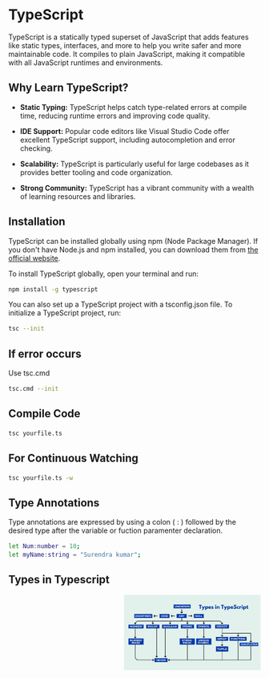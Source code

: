 
# TypeScript 

TypeScript is a statically typed superset of JavaScript that adds features like static types, interfaces, and more to help you write safer and more maintainable code. It compiles to plain JavaScript, making it compatible with all JavaScript runtimes and environments.


## Why Learn TypeScript?

- **Static Typing:** TypeScript helps catch type-related errors at compile time, reducing runtime errors and improving code quality.

- **IDE Support:** Popular code editors like Visual Studio Code offer excellent TypeScript support, including autocompletion and error checking.

- **Scalability:** TypeScript is particularly useful for large codebases as it provides better tooling and code organization.

- **Strong Community:** TypeScript has a vibrant community with a wealth of learning resources and libraries.

## Installation

TypeScript can be installed globally using npm (Node Package Manager). If you don't have Node.js and npm installed, you can download them from [the official website](https://nodejs.org/).

To install TypeScript globally, open your terminal and run:

```bash
npm install -g typescript
```
You can also set up a TypeScript project with a tsconfig.json file. To initialize a TypeScript project, run:

```bash
tsc --init
```
## If error occurs
Use tsc.cmd 
```bash
tsc.cmd --init
```
## Compile Code

```bash
tsc yourfile.ts
```

## For Continuous Watching

```bash
tsc yourfile.ts -w
```
## Type Annotations
Type annotations are expressed by using a colon ( : ) followed by the desired type after the variable or fuction paramenter declaration.

```bash
let Num:number = 10;
let myName:string = "Surendra kumar";
```
## Types in Typescript
<img align="right" height="150" src="./types-in-typescript.jpg" />

